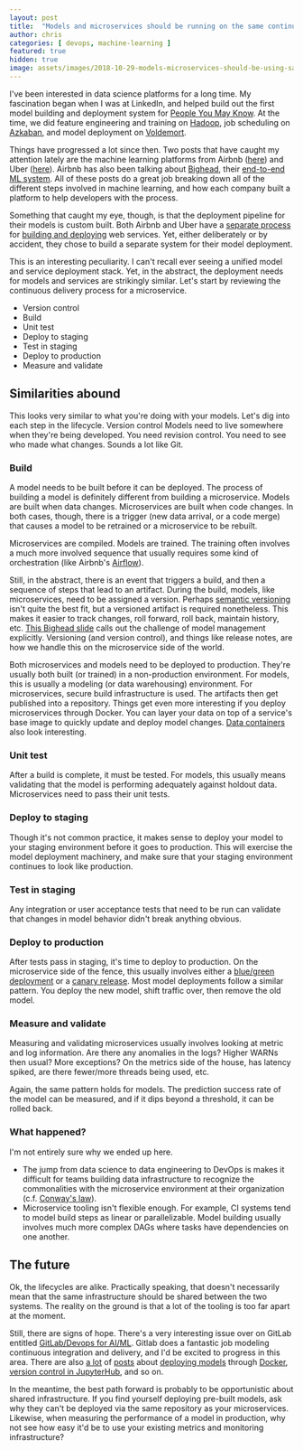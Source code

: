 ```yaml
---
layout: post
title:  "Models and microservices should be running on the same continuous delivery stack"
author: chris
categories: [ devops, machine-learning ]
featured: true
hidden: true
image: assets/images/2018-10-29-models-microservices-should-be-using-same-continuous-delivery-stack/rawpixel-782053-unsplash.jpg
---
```


I've been interested in data science platforms for a long time. My fascination began when I was at LinkedIn, and helped build out the first model building and deployment system for [People You May Know](https://engineering.linkedin.com/teams/data/projects/pymk). At the time, we did feature engineering and training on [Hadoop](https://hadoop.apache.org/), job scheduling on [Azkaban](https://azkaban.github.io/), and model deployment on [Voldemort](https://www.project-voldemort.com/voldemort/).

Things have progressed a lot since then. Two posts that have caught my attention lately are the machine learning platforms from Airbnb ([here](https://medium.com/airbnb-engineering/using-machine-learning-to-predict-value-of-homes-on-airbnb-9272d3d4739d)) and Uber ([here](https://eng.uber.com/michelangelo/)). Airbnb has also been talking about [Bighead](https://www.slideshare.net/databricks/bighead-airbnbs-endtoend-machine-learning-platform-with-krishna-puttaswamy-and-andrew-hoh), their [end-to-end ML system](https://cdn.oreillystatic.com/en/assets/1/event/278/Bighead_%20Airbnb_s%20end-to-end%20machine%20learning%20platform%20Presentation.pdf). All of these posts do a great job breaking down all of the different steps involved in machine learning, and how each company built a platform to help developers with the process.

Something that caught my eye, though, is that the deployment pipeline for their models is custom built. Both Airbnb and Uber have a [separate process](https://medium.com/airbnb-engineering/testing-at-airbnb-199f68a0a40d) for [building and deploying](https://eng.uber.com/micro-deploy/) web services. Yet, either deliberately or by accident, they chose to build a separate system for their model deployment.

This is an interesting peculiarity. I can't recall ever seeing a unified model and service deployment stack. Yet, in the abstract, the deployment needs for models and services are strikingly similar.
Let's start by reviewing the continuous delivery process for a microservice.

* Version control
* Build
* Unit test
* Deploy to staging
* Test in staging
* Deploy to production
* Measure and validate

## Similarities abound

This looks very similar to what you're doing with your models. Let's dig into each step in the lifecycle.
Version control
Models need to live somewhere when they're being developed. You need revision control. You need to see who made what changes. Sounds a lot like Git.

### Build

A model needs to be built before it can be deployed. The process of building a model is definitely different from building a microservice. Models are built when data changes. Microservices are built when code changes. In both cases, though, there is a trigger (new data arrival, or a code merge) that causes a model to be retrained or a microservice to be rebuilt.

Microservices are compiled. Models are trained. The training often involves a much more involved sequence that usually requires some kind of orchestration (like Airbnb's [Airflow](https://github.com/apache/incubator-airflow)).

Still, in the abstract, there is an event that triggers a build, and then a sequence of steps that lead to an artifact.
During the build, models, like microservices, need to be assigned a version. Perhaps [semantic versioning](https://semver.org/) isn't quite the best fit, but a versioned artifact is required nonetheless. This makes it easier to track changes, roll forward, roll back, maintain history, etc. [This Bighead slide](https://www.slideshare.net/databricks/bighead-airbnbs-endtoend-machine-learning-platform-with-krishna-puttaswamy-and-andrew-hoh) calls out the challenge of model management explicitly. Versioning (and version control), and things like release notes, are how we handle this on the microservice side of the world.

Both microservices and models need to be deployed to production. They're usually both built (or trained) in a non-production environment. For models, this is usually a modeling (or data warehousing) environment. For microservices, secure build infrastructure is used. The artifacts then get published into a repository. Things get even more interesting if you deploy microservices through Docker. You can layer your data on top of a service's base image to quickly update and deploy model changes. [Data containers](https://hackernoon.com/docker-data-containers-cb250048d162) also look interesting.

### Unit test

After a build is complete, it must be tested. For models, this usually means validating that the model is performing adequately against holdout data. Microservices need to pass their unit tests.

### Deploy to staging

Though it's not common practice, it makes sense to deploy your model to your staging environment before it goes to production. This will exercise the model deployment machinery, and make sure that your staging environment continues to look like production.

### Test in staging

Any integration or user acceptance tests that need to be run can validate that changes in model behavior didn't break anything obvious.

### Deploy to production

After tests pass in staging, it's time to deploy to production. On the microservice side of the fence, this usually involves either a [blue/green deployment](https://martinfowler.com/bliki/BlueGreenDeployment.html) or a [canary release](https://martinfowler.com/bliki/CanaryRelease.html). Most model deployments follow a similar pattern. You deploy the new model, shift traffic over, then remove the old model.

### Measure and validate

Measuring and validating microservices usually involves looking at metric and log information. Are there any anomalies in the logs? Higher WARNs then usual? More exceptions? On the metrics side of the house, has latency spiked, are there fewer/more threads being used, etc.

Again, the same pattern holds for models. The prediction success rate of the model can be measured, and if it dips beyond a threshold, it can be rolled back.

### What happened?

I'm not entirely sure why we ended up here. 

* The jump from data science to data engineering to DevOps is makes it difficult for teams building data infrastructure to recognize the commonalities with the microservice environment at their organization (c.f. [Conway's law](https://en.wikipedia.org/wiki/Conway's_law)).
* Microservice tooling isn't flexible enough. For example, CI systems tend to model build steps as linear or parallelizable. Model building usually involves much more complex DAGs where tasks have dependencies on one another.

## The future

Ok, the lifecycles are alike. Practically speaking, that doesn't necessarily mean that the same infrastructure should be shared between the two systems. The reality on the ground is that a lot of the tooling is too far apart at the moment.

Still, there are signs of hope. There's a very interesting issue over on GitLab entitled [GitLab/Devops for AI/ML](https://gitlab.com/gitlab-org/gitlab-ce/issues/46161). Gitlab does a fantastic job modeling continuous integration and delivery, and I'd be excited to progress in this area. There are also [a lot](https://towardsdatascience.com/deploying-machine-learning-models-with-docker-5d22a4dacb5) of [posts](https://www.udemy.com/deploy-data-science-nlp-models-with-docker-containers/) about [deploying models](http://shop.oreilly.com/product/0636920084334.do) through [Docker](https://medium.com/analytics-vidhya/how-to-deploy-machine-learning-models-using-flask-docker-and-google-cloud-platform-gcp-6e7bf1b339d5), [version control in JupyterHub](https://towardsdatascience.com/version-control-for-jupyter-notebook-3e6cef13392d), and so on.

In the meantime, the best path forward is probably to be opportunistic about shared infrastructure. If you find yourself deploying pre-built models, ask why they can't be deployed via the same repository as your microservices. Likewise, when measuring the performance of a model in production, why not see how easy it'd be to use your existing metrics and monitoring infrastructure?
